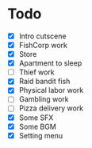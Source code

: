 # Todo

- [x] Intro cutscene
- [x] FishCorp work
- [x] Store
- [x] Apartment to sleep
- [ ] Thief work
- [x] Raid bandit fish
- [x] Physical labor work
- [ ] Gambling work
- [ ] Pizza delivery work
- [x] Some SFX
- [x] Some BGM
- [x] Setting menu
